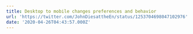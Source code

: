 ```yaml
---
title: Desktop to mobile changes preferences and behavior
url: 'https://twitter.com/JohnDiesattheEn/status/1253704698047102976'
date: '2020-04-26T04:43:57.000Z'
---
```

